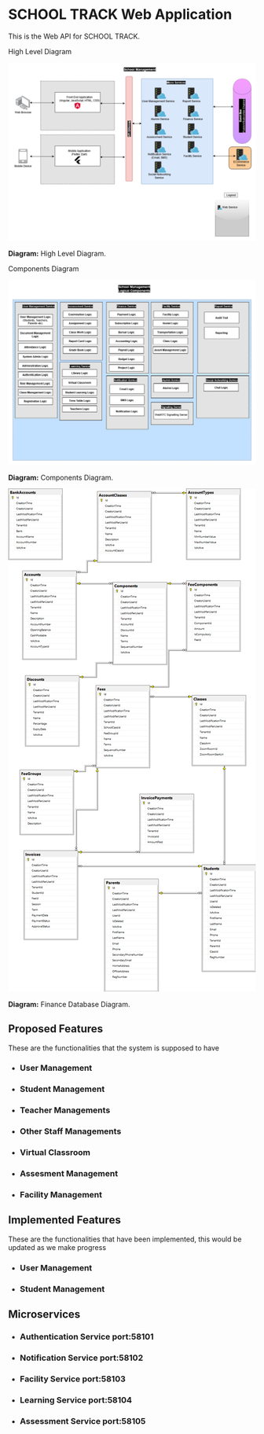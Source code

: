 # SCHOOL TRACK Web Application

This is the Web API for SCHOOL TRACK.

High Level Diagram

![higlvl](docs/img/highlevel.png)

**Diagram:** High Level Diagram.

Components Diagram

![img](docs/img/components.png)

**Diagram:** Components Diagram.

![img](docs/img/financeDbDiagram.png)

**Diagram:** Finance Database Diagram.

## Proposed Features

These are the functionalities that the system is supposed to have

- ### User Management

- ### Student Management

- ### Teacher Managements

- ### Other Staff Managements

- ### Virtual Classroom

- ### Assesment Management

- ### Facility Management

## Implemented Features

These are the functionalities that have been implemented, this would be updated as we make progress

- ### User Management

- ### Student Management

## Microservices

- ### Authentication Service port:58101
- ### Notification Service port:58102
- ### Facility Service port:58103
- ### Learning Service port:58104
- ### Assessment Service port:58105
